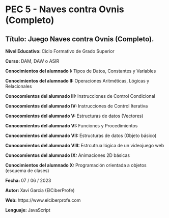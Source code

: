 # PEC 5 - Naves contra Ovnis (Completo)
## Título: Juego Naves contra Ovnis (Completo).
<p><strong> Nivel Educativo: </strong> Ciclo Formativo de Grado Superior </p>
<p><strong> Curso: </strong> DAM, DAW o ASIR </p>
<p><strong> Conocimientos del alumnado I: </strong> Tipos de Datos, Constantes y Variables </p>
<p><strong> Conocimientos del alumnado II: </strong> Operaciones Aritméticas, Lógicas y Relacionales </p>
<p><strong> Conocomientos del alumnado III: </strong> Instrucciones de Control Condicional </p>
<p><strong> Conocomientos del alumnado IV: </strong> Instrucciones de Control Iterativa </p>
<p><strong> Conocomientos del alumnado V: </strong> Estructuras de datos (Vectores) </p>
<p><strong> Conocomientos del alumnado VI: </strong> Funciones y Procedimientos </p>
<p><strong> Conocomientos del alumnado VII: </strong> Estructuras de datos (Objeto básico) </p>
<p><strong> Conocomientos del alumnado VIII: </strong> Estrcutrua lógica de un videojuego web </p>
<p><strong> Conocomientos del alumnado IX: </strong> Animaciones 2D básicas </p>
<p><strong> Conocimientos del alumnado X: </strong> Programación orientada a objetos (esquema de clases) </p>
<p><strong> Fecha: </strong> 07 / 06 / 2023 </p>
<p><strong> Autor: </strong> Xavi Garcia (ElCiberProfe) </p>
<p><strong> Web: </strong> https://www.elciberprofe.com </p>
<p><strong> Lenguaje: </strong> JavaScript </p>
